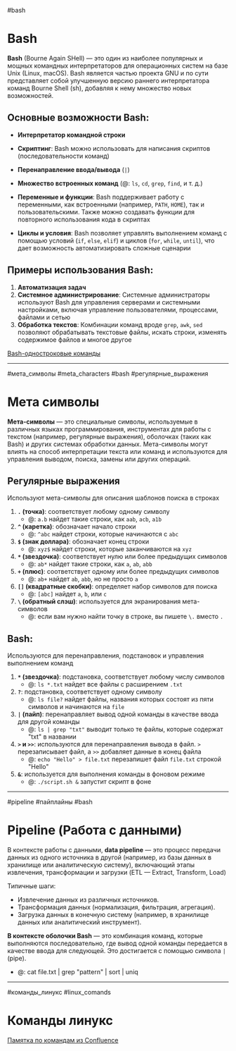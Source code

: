 
#bash
# Bash

**Bash** (Bourne Again SHell) — это один из наиболее популярных и мощных командных интерпретаторов для операционных систем на базе Unix (Linux, macOS). Bash является частью проекта GNU и по сути представляет собой улучшенную версию раннего интерпретатора команд Bourne Shell (sh), добавляя к нему множество новых возможностей.

## Основные возможности Bash:

- **Интерпретатор командной строки**
	
- **Скриптинг**: Bash можно использовать для написания скриптов (последовательности команд)
	
- **Перенаправление ввода/вывода** (`|`)
	
- **Множество встроенных команд** (@: `ls`, `cd`, `grep`, `find`, и т. д.)
	
- **Переменные и функции**: Bash поддерживает работу с переменными, как встроенными (например, `PATH`, `HOME`), так и пользовательскими. Также можно создавать функции для повторного использования кода в скриптах
    
- **Циклы и условия**: Bash позволяет управлять выполнением команд с помощью условий (`if`, `else`, `elif`) и циклов (`for`, `while`, `until`), что дает возможность автоматизировать сложные сценарии

## Примеры использования Bash:

1. **Автоматизация задач**
2. **Системное администрирование**: Системные администраторы используют Bash для управления серверами и системными настройками, включая управление пользователями, процессами, файлами и сетью
3. **Обработка текстов**: Комбинации команд вроде `grep`, `awk`, `sed` позволяют обрабатывать текстовые файлы, искать строки, изменять содержимое файлов и многое другое

[Bash-одностроковые команды](https://onceupon.github.io/Bash-Oneliner/)

---
#мета_символы #meta_characters #bash #регулярные_выражения
# Мета символы

**Мета-символы** — это специальные символы, используемые в различных языках программирования, инструментах для работы с текстом (например, регулярные выражения), оболочках (таких как Bash) и других системах обработки данных. Мета-символы могут влиять на способ интерпретации текста или команд и используются для управления выводом, поиска, замены или других операций.

## Регулярные выражения
Используют мета-символы для описания шаблонов поиска в строках
1. **`.` (точка)**: соответствует любому одному символу
    - @: `a.b` найдет такие строки, как `aab`, `acb`, `a1b`
2. **`^` (каретка)**: обозначает начало строки
    - @: `^abc` найдет строки, которые начинаются с `abc`
3. **`$` (знак доллара)**: обозначает конец строки
    - @: `xyz$` найдет строки, которые заканчиваются на `xyz`
4. **`*` (звездочка)**: соответствует нулю или более предыдущих символов
    - @: `ab*` найдет такие строки, как `a`, `ab`, `abb`
5. **`+` (плюс)**: соответствует одному или более предыдущих символов
    - @: `ab+` найдет `ab`, `abb`, но не просто `a`
6. **`[]` (квадратные скобки)**: определяет набор символов для поиска
    - @: `[abc]` найдет `a`, `b`, или `c`
7. **`\` (обратный слэш)**: используется для экранирования мета-символов
    - @: если вам нужно найти точку в строке, вы пишете `\.` вместо `.`

## Bash:
Используются для перенаправления, подстановок и управления выполнением команд
1. **`*` (звездочка)**: подстановка, соответствует любому числу символов
    - @: `ls *.txt` найдет все файлы с расширением `.txt`
2. **`?`**: подстановка, соответствует одному символу
    - @: `ls file?` найдет файлы, названия которых состоят из пяти символов и начинаются на `file`
3. **`|` (пайп)**: перенаправляет вывод одной команды в качестве ввода для другой команды
    - @: `ls | grep "txt"` выводит только те файлы, которые содержат "txt" в названии
4. **`>` и `>>`**: используются для перенаправления вывода в файл. `>` перезаписывает файл, а `>>` добавляет данные в конец файла
    - @: `echo "Hello" > file.txt` перезапишет файл `file.txt` строкой "Hello"
5. **`&`**: используется для выполнения команды в фоновом режиме
    - @: `./script.sh &` запустит скрипт в фоне

---

#pipeline #пайплайны #bash
# Pipeline (Работа с данными)

В контексте работы с данными, **data pipeline** — это процесс передачи данных из одного источника в другой (например, из базы данных в хранилище или аналитическую систему), включающий этапы извлечения, трансформации и загрузки (ETL — Extract, Transform, Load)

Типичные шаги:
- Извлечение данных из различных источников.
- Трансформация данных (нормализация, фильтрация, агрегация).
- Загрузка данных в конечную систему (например, в хранилище данных или аналитический инструмент).

**В контексте оболочки Bash** — это комбинация команд, которые выполняются последовательно, где вывод одной команды передается в качестве ввода для следующей. Это достигается с помощью символа `|` (pipe).

- @: cat file.txt | grep "pattern" | sort | uniq

---

#команды_линукс #linux_comands
# Команды линукс

[Памятка по командам из Confluence](https://confluence.senlainc.com/pages/viewpage.action?pageId=18940191)